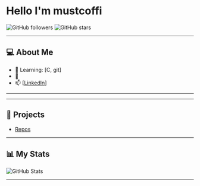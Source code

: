 # Hello I'm mustcoffi

![GitHub followers](https://img.shields.io/github/followers/mustcoffi?style=social) 
![GitHub stars](https://img.shields.io/github/stars/mustcoffi?style=social)



---

## 💻 About Me
- 🌱 Learning: [C, git]
- 👯 
- 📫 [[LinkedIn](https://www.linkedin.com/in/mustafa-k-86515337b)]

---



---

## 🌟 Projects
- [Repos](https://github.com/mustcoffi?tab=repositories)


---

## 📊 My Stats
![GitHub Stats](https://github-readme-stats.vercel.app/api?username=mustcoffi&show_icons=true&hide_border=true&theme=radical)

---

